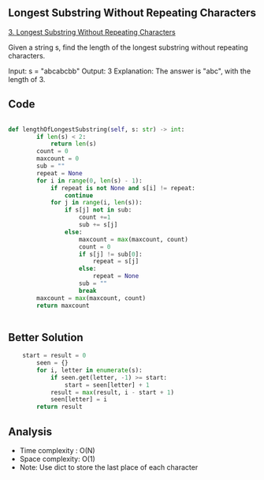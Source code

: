 ## Longest Substring Without Repeating Characters

[3. Longest Substring Without Repeating Characters](https://leetcode.com/problems/longest-substring-without-repeating-characters)

Given a string s, find the length of the longest substring without repeating characters.

Input: s = "abcabcbb"
Output: 3
Explanation: The answer is "abc", with the length of 3.

## Code
```python

def lengthOfLongestSubstring(self, s: str) -> int:
        if len(s) < 2:
            return len(s)
        count = 0
        maxcount = 0
        sub = ""
        repeat = None
        for i in range(0, len(s) - 1):
            if repeat is not None and s[i] != repeat:
                continue
            for j in range(i, len(s)):
                if s[j] not in sub:
                    count +=1
                    sub += s[j]
                else:
                    maxcount = max(maxcount, count)
                    count = 0
                    if s[j] != sub[0]:
                        repeat = s[j]
                    else:
                        repeat = None
                    sub = ""
                    break
        maxcount = max(maxcount, count)
        return maxcount
        
```
## Better Solution

```python
	start = result = 0
        seen = {}
        for i, letter in enumerate(s):
            if seen.get(letter, -1) >= start:
                start = seen[letter] + 1
            result = max(result, i - start + 1)
            seen[letter] = i
        return result

```

## Analysis
- Time complexity : O(N)
- Space complexity: O(1)
- Note: Use dict to store the last place of each character